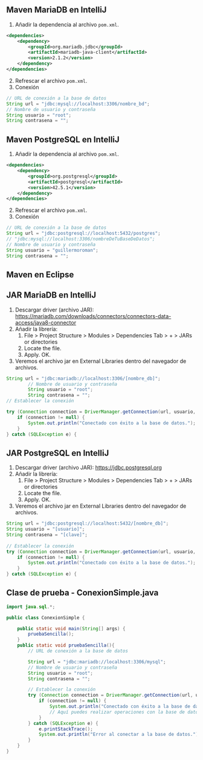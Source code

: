 
## Maven MariaDB en IntelliJ

1. Añadir la dependencia al archivo `pom.xml`.
```xml
<dependencies>
    <dependency>
        <groupId>org.mariadb.jdbc</groupId>
        <artifactId>mariadb-java-client</artifactId>
        <version>2.1.2</version>
    </dependency>
</dependencies>
```
2. Refrescar el archivo `pom.xml`.
3. Conexión
```java
// URL de conexión a la base de datos
String url = "jdbc:mysql://localhost:3306/nombre_bd";  
// Nombre de usuario y contraseña  
String usuario = "root";  
String contrasena = "";
```


## Maven PostgreSQL en IntelliJ

1. Añadir la dependencia al archivo `pom.xml`.
```XML
<dependencies>  
    <dependency>        
	    <groupId>org.postgresql</groupId>  
        <artifactId>postgresql</artifactId>  
        <version>42.5.1</version>  
    </dependency>
</dependencies>
```
2. Refrescar el archivo `pom.xml`.
3. Conexión
```java
// URL de conexión a la base de datos
String url = "jdbc:postgresql://localhost:5432/postgres";  
// "jdbc:mysql://localhost:3306/nombreDeTuBaseDeDatos";  
// Nombre de usuario y contraseña  
String usuario = "guillermoroman";  
String contrasena = "";
```


## Maven en Eclipse



## JAR MariaDB en IntelliJ
1. Descargar driver (archivo JAR): https://mariadb.com/downloads/connectors/connectors-data-access/java8-connector
2. Añadir la librería:
	1. File > Project Structure > Modules > Dependencies Tab > + > JARs or directories
	2. Locate the file.
	3. Apply. OK.
3. Veremos el archivo jar en External Libraries dentro del navegador de archivos.

```java
String url = "jdbc:mariadb://localhost:3306/[nombre_db]";
        // Nombre de usuario y contraseña
        String usuario = "root";
        String contrasena = ""; 
// Establecer la conexión  

try (Connection connection = DriverManager.getConnection(url, usuario, contrasena)) {  
    if (connection != null) {  
        System.out.println("Conectado con éxito a la base de datos.");  
    }  
} catch (SQLException e) {
```


## JAR PostgreSQL en IntelliJ
1. Descargar driver (archivo JAR): https://jdbc.postgresql.org
2. Añadir la librería:
	1. File > Project Structure > Modules > Dependencies Tab > + > JARs or directories
	2. Locate the file.
	3. Apply. OK.
3. Veremos el archivo jar en External Libraries dentro del navegador de archivos.

```java
String url = "jdbc:postgresql://localhost:5432/[nombre_db]";
String usuario = "[usuario]";  
String contrasena = "[clave]";  
  
// Establecer la conexión  
try (Connection connection = DriverManager.getConnection(url, usuario, contrasena)) {  
    if (connection != null) {  
        System.out.println("Conectado con éxito a la base de datos.");  
    }  
} catch (SQLException e) {
```

## Clase de prueba - ConexionSimple.java

```java
import java.sql.*;

public class ConexionSimple {

    public static void main(String[] args) {
        pruebaSencilla();
    }
    public static void pruebaSencilla(){
        // URL de conexión a la base de datos

        String url = "jdbc:mariadb://localhost:3306/mysql";
        // Nombre de usuario y contraseña
        String usuario = "root";
        String contrasena = "";

        // Establecer la conexión
        try (Connection connection = DriverManager.getConnection(url, usuario, contrasena)) {
            if (connection != null) {
                System.out.println("Conectado con éxito a la base de datos.");
                // Aquí puedes realizar operaciones con la base de datos
            }
        } catch (SQLException e) {
            e.printStackTrace();
            System.out.println("Error al conectar a la base de datos.");
        }
    }
}

```